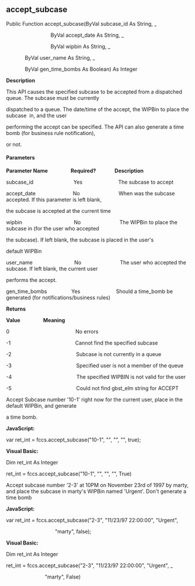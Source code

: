 accept_subcase
--------------

Public Function accept_subcase(ByVal subcase_id As String, _

                               ByVal accept_date As String, _

                               ByVal wipbin As String, _

             ByVal user_name As String, _

             ByVal gen_time_bombs As Boolean) As Integer

**Description**

This API causes the specified subcase to be accepted from a dispatched queue. The subcase must be currently

dispatched to a queue. The date/time of the accept, the WIPBin to place the subcase  in, and the user

performing the accept can be specified. The API can also generate a time bomb (for business rule notification),

or not.

#### Parameters
**Parameter Name**                **Required?**             **Description**

subcase_id                            Yes                         The subcase to accept

accept_date                          No                           When was the subcase accepted. If this parameter is left blank,

the subcase is accepted at the current time

wipbin                                    No                           The WIPBin to place the subcase in (for the user who accepted

the subcase). If left blank, the subcase is placed in the user's

default WIPBin

user_name                             No                           The user who accepted the subcase. If left blank, the current user

performs the accept.

gen_time_bombs                 Yes                         Should a time_bomb be generated (for notifications/business rules)

**Returns**

**Value**                **Meaning**

0                                              No errors

-1                                             Cannot find the specified subcase

-2                                             Subcase is not currently in a queue

-3                                             Specified user is not a member of the queue

-4                                             The specified WIPBIN is not valid for the user

-5                                             Could not find gbst_elm string for ACCEPT

 Accept Subcase number '10-1' right now for the current user, place in the default WIPBin, and generate

a time bomb.

**JavaScript:**

var ret_int = fccs.accept_subcase("10-1", "", "", "", true);

**Visual Basic:**

Dim ret_int As Integer

ret_int = fccs.accept_subcase("10-1", "", "", "", True)

 Accept subcase number '2-3' at 10PM on November 23rd of 1997 by marty, and place the subcase in marty's WIPBin named 'Urgent'. Don't generate a time bomb

**JavaScript:**

var ret_int = fccs.accept_subcase("2-3", "11/23/97 22:00:00", "Urgent",

                                  "marty", false);

**Visual Basic:**

Dim ret_int As Integer

ret_int = fccs.accept_subcase("2-3", "11/23/97 22:00:00", "Urgent", _

                           "marty", False)